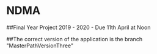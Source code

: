 # NDMA

##Final Year Project 2019 - 2020 - Due 11th April at Noon

##The correct version of the application is the branch "MasterPathVersionThree"
